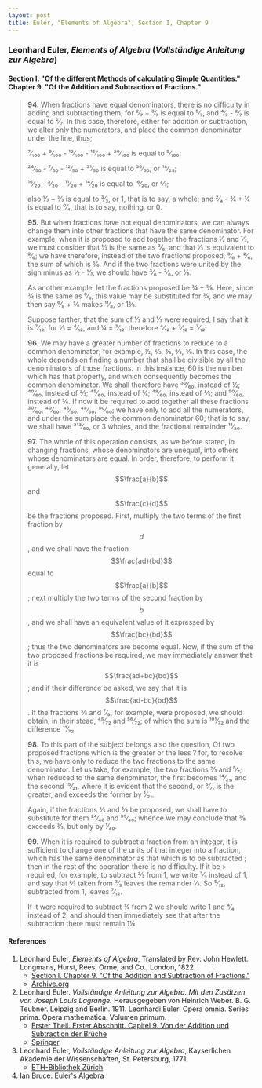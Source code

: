 ```yaml
---
layout: post
title: Euler, "Elements of Algebra", Section I, Chapter 9
---
```


### Leonhard Euler, *Elements of Algebra* (*Vollständige Anleitung zur Algebra*)

#### Section I. "Of the different Methods of calculating Simple Quantities." Chapter 9. "Of the Addition and Subtraction of Fractions."

> **94.** When fractions have equal denominators, there is no difficulty
> in adding and subtracting them; for ²⁄₇ + ³⁄₇ is equal
> to ⁵⁄₇, and ⁴⁄₇ - ²⁄₇ is equal to ²⁄₇. In this case,
> therefore, either for addition or subtraction, we alter
> only the numerators, and place the common denominator
> under the line, thus;
>
> ⁷⁄₁₀₀ + ⁹⁄₁₀₀ - ¹²⁄₁₀₀ - ¹⁵⁄₁₀₀ + ²⁰⁄₁₀₀ is equal to ⁹⁄₁₀₀;
>
> ²⁴⁄₅₀ - ⁷⁄₅₀ - ¹²⁄₅₀ + ³¹⁄₅₀ is equal to ³⁶⁄₅₀, or ¹⁸⁄₂₅;
>
> ¹⁶⁄₂₀ - ³⁄₂₀ - ¹¹⁄₂₀ + ¹⁴⁄₂₀ is equal to ¹⁶⁄₂₀, or ⅘;
>
> also ⅓ + ⅔ is equal to ³⁄₃, or 1, that is to say, a whole;
> and ²⁄₄ - ¾ + ¼ is equal to ⁰⁄₄, that is to say, nothing, or 0.
>
> **95.** But when fractions have not equal denominators, we
> can always change them into other fractions that have the
> same denominator. For example, when it is proposed to
> add together the fractions ½ and ⅓, we must consider that ½
> is the same as ³⁄₆, and that ⅓
> is equivalent to ²⁄₆; we have
> therefore, instead of the two fractions proposed, ³⁄₆ + ²⁄₆, the
> sum of which is ⅚. And if the two fractions were united by
> the sign minus as ½ - ⅓, we should have ³⁄₆ - ²⁄₆, or ⅙.
>
> As another example, let the fractions proposed be ¾ + ⅝.
> Here, since ¾ is the same as ⁶⁄₈, this value may be substituted
> for ¾, and we may then say ⁶⁄₈ + ⅝ makes ¹¹⁄₈, or 1⅜.
>
> Suppose farther, that the sum of ⅓ and ⅓ were required, I
> say that it is ⁷⁄₁₂; for ⅓ = ⁴⁄₁₂, and ¼ = ³⁄₁₂: therefore
> ⁴⁄₁₂ + ³⁄₁₂ = ⁷⁄₁₂.
>
> **96.** We may have a greater number of fractions to reduce
> to a common denominator; for example, ½, ⅔, ¾, ⅘, ⅚. In
> this case, the whole depends on finding a number that shall
> be divisible by all the denominators of those fractions. In
> this instance, 60 is the number which has that property, and
> which consequently becomes the common denominator. We
> shall therefore have ³⁰⁄₆₀, instead of ½; ⁴⁰⁄₆₀, instead of ⅔;
> ⁴⁵⁄₆₀, instead of ¾; ⁴⁸⁄₆₀, instead of ⅘; and ⁵⁰⁄₆₀, instead of ⅚. If
> now it be required to add together all these fractions
> ³⁰⁄₆₀, ⁴⁰⁄₆₀, ⁴⁵⁄₆₀, ⁴⁸⁄₆₀, ⁵⁰⁄₆₀;
> we have only to add all the numerators,
> and under the sum place the common denominator 60; that
> is to say, we shall have ²¹³⁄₆₀, or 3 wholes, and the fractional
> remainder ¹¹⁄₂₀.
>
> **97.** The whole of this operation consists,
> as we before stated, in changing fractions, whose denominators are unequal,
> into others whose denominators are equal. In order, therefore, to perform it generally,
> let $$\frac{a}{b}$$ and $$\frac{c}{d}$$ be the fractions proposed. First,
> multiply the two terms of the
> first fraction by $$d$$, and we shall have the fraction $$\frac{ad}{bd}$$ equal to
> $$\frac{a}{b}$$; next multiply the two terms of the second fraction
> by $$b$$, and we shall have an equivalent value of it expressed
> by $$\frac{bc}{bd}$$; thus the two denominators are become equal. Now,
> if the sum of the two proposed fractions be required, we
> may immediately answer that it is $$\frac{ad+bc}{bd}$$; and if their
> difference be asked, we say that it is $$\frac{ad-bc}{bd}$$. If the fractions
> ⅝ and ⁷⁄₉, for example, were proposed, we should obtain, in
> their stead, ⁴⁵⁄₇₂ and ⁵⁶⁄₇₂; of which the sum is ¹⁰¹⁄₇₂ and the
> difference ¹¹⁄₇₂.
>
> **98.** To this part of the subject belongs also the question,
> Of two proposed fractions which is the greater or the less ?
> for, to resolve this, we have only to reduce the two fractions
> to the same denominator. Let us take, for example, the two
> fractions ⅔ and ⁵⁄₇; when reduced to the same denominator,
> the first becomes ¹⁴⁄₂₁, and the second ¹⁵⁄₂₁, where it is evident
> that the second, or ⁵⁄₇, is the greater, and exceeds the former by ¹⁄₂₁.
>
> Again, if the fractions ⅗ and ⅝ be proposed, we shall have
> to substitute for them ²⁴⁄₄₀ and ³⁵⁄₄₀; whence we may conclude
> that ⅝ exceeds ⅗, but only by ¹⁄₄₀.
>
> **99.** When it is required to subtract a fraction from an
> integer, it is sufficient to change one of the units of that
> integer into a fraction, which has the same denominator as
> that which is to be subtracted ; then in the rest of the operation
> there is no difficulty. If it be > required, for example, to
> subtract ⅔ from 1, we write ³⁄₃ instead of 1, and say that ⅔
> taken from ³⁄₃ leaves the remainder ⅓. So ⁵⁄₁₂, subtracted
> from 1, leaves ⁷⁄₁₂.
>
> If it were required to subtract ¾ from 2 we should write
> 1 and ⁴⁄₄ instead of 2, and should then immediately see that
> after the subtraction there must remain 1¼.
>
> 

#### References

1. Leonhard Euler, *Elements of Algebra*, Translated by Rev. John Hewlett. Longmans, Hurst, Rees, Orme, and Co., London, 1822.
    - [Section I. Chapter 9. "Of the Addition and Subtraction of Fractions."](/assets/euler/I-9.pdf)
    - [Archive.org](https://archive.org/details/elementsofalgebr00euleuoft/)
2. Leonhard Euler. *Vollständige Anleitung zur Algebra. Mit den Zusätzen von Joseph Louis Lagrange.* Herausgegeben von Heinrich Weber. B. G. Teubner. Leipzig and Berlin. 1911. Leonhardi Euleri Opera omnia. Series prima. Opera mathematica. Volumen primum.
    - [Erster Theil. Erster Abschnitt. Capitel 9. Von der Addition und Subtraction der Brüche](/assets/euler/I-I-9.pdf)
    - [Springer](https://link.springer.com/book/9783764314002)
3. Leonhard Euler, *Vollständige Anleitung zur Algebra*, Kayserlichen Akademie der Wissenschaften, St. Petersburg, 1771.
    - [ETH-Bibliothek Zürich](https://doi.org/10.3931/e-rara-9093)
4. [Ian Bruce: Euler's Algebra](https://www.17centurymaths.com/contents/euleralgebra.htm)